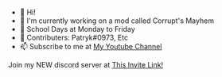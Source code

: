 - 👋 Hi!
- 👀 I'm currently working on a mod called Corrupt's Mayhem
- 🌱 School Days at Monday to Friday
- 💞️ Contributers: Patryk#0973, Etc
- 📫 Subscribe to me at [My Youtube Channel](https://www.youtube.com/c/someguywholikesfnf/featured)

Join my NEW discord server at [This Invite Link!](https://discord.gg/UYEDCnHfHn)
